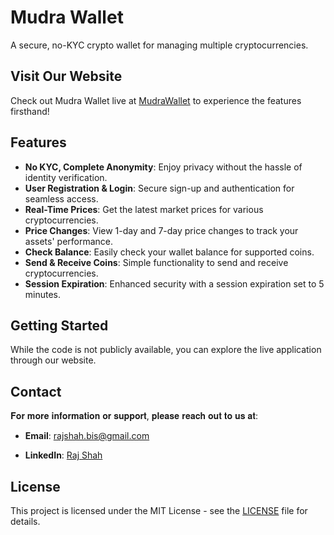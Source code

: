 # Mudra Wallet

A secure, no-KYC crypto wallet for managing multiple cryptocurrencies.

## Visit Our Website
Check out Mudra Wallet live at [MudraWallet](http://13.126.21.207/) to experience the features firsthand!

## Features
- **No KYC, Complete Anonymity**: Enjoy privacy without the hassle of identity verification.
- **User Registration & Login**: Secure sign-up and authentication for seamless access.
- **Real-Time Prices**: Get the latest market prices for various cryptocurrencies.
- **Price Changes**: View 1-day and 7-day price changes to track your assets' performance.
- **Check Balance**: Easily check your wallet balance for supported coins.
- **Send & Receive Coins**: Simple functionality to send and receive cryptocurrencies.
- **Session Expiration**: Enhanced security with a session expiration set to 5 minutes.

## Getting Started
While the code is not publicly available, you can explore the live application through our website.

## Contact
𝐅𝐨𝐫 𝐦𝐨𝐫𝐞 𝐢𝐧𝐟𝐨𝐫𝐦𝐚𝐭𝐢𝐨𝐧 𝐨𝐫 𝐬𝐮𝐩𝐩𝐨𝐫𝐭, 𝐩𝐥𝐞𝐚𝐬𝐞 𝐫𝐞𝐚𝐜𝐡 𝐨𝐮𝐭 𝐭𝐨 𝐮𝐬 𝐚𝐭:


- **Email**: [rajshah.bis@gmail.com](mailto:rajshah.bis@gmail.com)

- **LinkedIn**: [Raj Shah](https://www.linkedin.com/in/raj-shah-931439260/)


## License
This project is licensed under the MIT License - see the [LICENSE](LICENSE) file for details.
